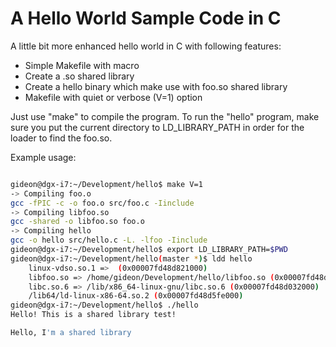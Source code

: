 # A Hello World Sample Code in C

A little bit more enhanced hello world in C with following features:
* Simple Makefile with macro
* Create a .so shared library
* Create a hello binary which make use with foo.so shared library
* Makefile with quiet or verbose (V=1) option

Just use "make" to compile the program.  To run the "hello" program, make sure you put the current directory to LD_LIBRARY_PATH in order for the loader to find the foo.so.


Example usage:
``` sh

gideon@dgx-i7:~/Development/hello$ make V=1
-> Compiling foo.o
gcc -fPIC -c -o foo.o src/foo.c -Iinclude
-> Compiling libfoo.so
gcc -shared -o libfoo.so foo.o
-> Compiling hello
gcc -o hello src/hello.c -L. -lfoo -Iinclude
gideon@dgx-i7:~/Development/hello$ export LD_LIBRARY_PATH=$PWD
gideon@dgx-i7:~/Development/hello(master *)$ ldd hello 
	linux-vdso.so.1 =>  (0x00007fd48d821000)
	libfoo.so => /home/gideon/Development/hello/libfoo.so (0x00007fd48d3fc000)
	libc.so.6 => /lib/x86_64-linux-gnu/libc.so.6 (0x00007fd48d032000)
	/lib64/ld-linux-x86-64.so.2 (0x00007fd48d5fe000)
gideon@dgx-i7:~/Development/hello$ ./hello 
Hello! This is a shared library test!

Hello, I'm a shared library

```
